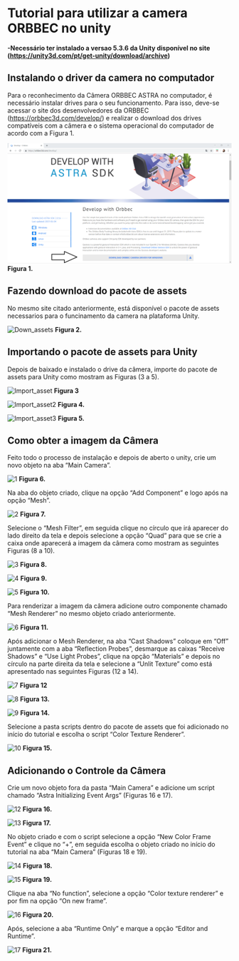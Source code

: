 # Tutorial para utilizar a camera ORBBEC no unity
**-Necessário ter instalado a versao 5.3.6 da Unity disponível no site (https://unity3d.com/pt/get-unity/download/archive)**

## Instalando o driver da camera no computador

Para o reconhecimento da Câmera ORBBEC ASTRA no computador, é necessário instalar drives para o seu funcionamento. Para isso, deve-se acessar o site dos desenvolvedores da ORBBEC (https://orbbec3d.com/develop/) e realizar o download dos drives compatíveis com a câmera e o sistema operacional do computador de acordo com a Figura 1. 

![Download camera](/img/driver_camera.png)
**Figura 1.**



## Fazendo download do pacote de assets

No mesmo site citado anteriormente, está disponível o pacote de assets necessarios para o funcinamento da camera na plataforma Unity.

![Down_assets](https://user-images.githubusercontent.com/53840235/62720364-42709c80-b9e0-11e9-91be-ec1d56a658e0.PNG)
**Figura 2.**


## Importando o pacote de assets para Unity


Depois de baixado e instalado o drive da câmera, importe do pacote de assets para Unity como mostram as Figuras (3 a 5). 


![Import_asset](https://user-images.githubusercontent.com/53840235/62721786-5c5fae80-b9e3-11e9-9bd1-ea806db81326.png)
**Figura 3**


![Import_asset2](https://user-images.githubusercontent.com/53840235/62721812-6ed9e800-b9e3-11e9-8cbb-98693531ee9c.PNG)
**Figura 4.**


![Import_asset3](https://user-images.githubusercontent.com/53840235/62721814-71d4d880-b9e3-11e9-8689-94a6a83d18fb.png)
**Figura 5.**




## Como obter a imagem da Câmera 

Feito todo o processo de instalação e depois de aberto o unity, crie um novo objeto na aba “Main Camera”. 


![1](https://user-images.githubusercontent.com/53840235/62721972-cd9f6180-b9e3-11e9-8025-08e225fe46fa.png)
**Figura 6.**


Na aba do objeto criado, clique na opção “Add Component” e logo após na opção “Mesh”.


![2](https://user-images.githubusercontent.com/53840235/62722048-f1fb3e00-b9e3-11e9-9e59-ab49aaa7ff30.png)
**Figura 7.**


Selecione o “Mesh Filter”, em seguida clique no círculo que irá aparecer do lado direito da tela e depois selecione a opção “Quad” para que se crie a caixa onde aparecerá a imagem da câmera como mostram as seguintes Figuras (8 a 10).  


![3](https://user-images.githubusercontent.com/53840235/62722192-47374f80-b9e4-11e9-9932-93c94a95ba96.png)
**Figura 8.**


![4](https://user-images.githubusercontent.com/53840235/62722281-7948b180-b9e4-11e9-9d2d-53ed1fb4656c.png)
**Figura 9.**


![5](https://user-images.githubusercontent.com/53840235/62722317-8d8cae80-b9e4-11e9-9802-5c1a4d81f466.png)
**Figura 10.**


Para renderizar a imagem da câmera adicione outro componente chamado “Mesh Renderer” no mesmo objeto criado anteriormente.


![6](https://user-images.githubusercontent.com/53840235/62722395-b44ae500-b9e4-11e9-963b-a670b757907f.png)
**Figura 11.**


Após adicionar o Mesh Renderer, na aba “Cast Shadows” coloque em “Off” juntamente com a aba “Reflection Probes”, desmarque as caixas “Receive Shadows” e “Use Light Probes”, clique na opção “Materials” e depois no círculo na parte direita da tela e selecione a “Unlit Texture” como está apresentado nas seguintes Figuras (12 a 14).


![7](https://user-images.githubusercontent.com/53840235/62722465-d2184a00-b9e4-11e9-8e17-4ba3d2398bfa.png)
**Figura 12**


![8](https://user-images.githubusercontent.com/53840235/62722523-fc6a0780-b9e4-11e9-9b6d-e7c0a6ce3977.png)
**Figura 13.**


![9](https://user-images.githubusercontent.com/53840235/62722525-ff64f800-b9e4-11e9-9d22-0d61be3523ea.png)
**Figura 14.**


Selecione a pasta scripts dentro do pacote de assets que foi adicionado no início do tutorial e escolha o script “Color Texture Renderer”. 


![10](https://user-images.githubusercontent.com/53840235/62722622-43f09380-b9e5-11e9-927e-e9ea947b90da.png)
**Figura 15.**


## Adicionando o Controle da Câmera

Crie um novo objeto fora da pasta “Main Camera” e adicione um script chamado “Astra Initializing Event Args” (Figuras 16 e 17).


![12](https://user-images.githubusercontent.com/53840235/62722971-f88ab500-b9e5-11e9-8f89-942ce65334e0.PNG)
**Figura 16.**


![13](https://user-images.githubusercontent.com/53840235/62722977-fc1e3c00-b9e5-11e9-8068-44be60a5d993.PNG)
**Figura 17.**


No objeto criado e com o script selecione a opção “New Color Frame Event” e clique no “+”, em seguida escolha o objeto criado no início do tutorial na aba “Main Camera” (Figuras 18 e 19).


![14](https://user-images.githubusercontent.com/53840235/62723052-27089000-b9e6-11e9-8b66-2c62a88280cf.png)
**Figura 18.**


![15](https://user-images.githubusercontent.com/53840235/62723316-cf1e5900-b9e6-11e9-8362-7bc566052760.png)
**Figura 19.**


Clique na aba “No function”, selecione a opção “Color texture renderer” e por fim na opção “On new frame”.


![16](https://user-images.githubusercontent.com/53840235/62723325-d2b1e000-b9e6-11e9-98c1-fe55cfd6e88e.png)
**Figura 20.**


Após, selecione a aba “Runtime Only” e marque a opção “Editor and Runtime”.


![17](https://user-images.githubusercontent.com/53840235/62723504-42c06600-b9e7-11e9-873b-b39935c19379.png)
**Figura 21.**
